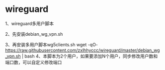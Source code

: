 # wireguard
1、wireguard多用户脚本

2、先安装debian_wg_vpn.sh

3、再安装多用户脚本wg5clients.sh
wget -qO- https://raw.githubusercontent.com/zxlhhyccc/wireguard/master/debian_wg_vpn.sh | bash
4、本脚本为2个用户，如果要添加N个用户，同步修改用户数和端口数，可以自定义修改端口
